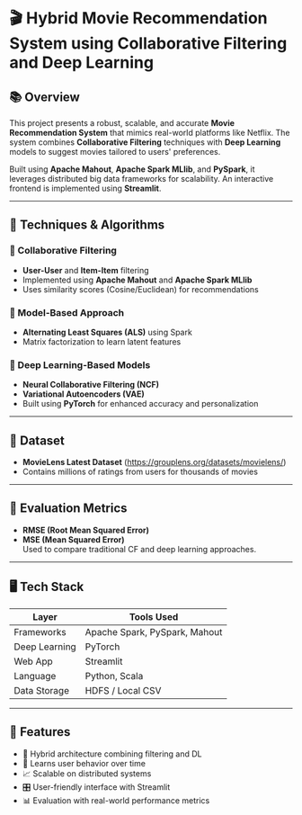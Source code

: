 # 🎬 Hybrid Movie Recommendation System using Collaborative Filtering and Deep Learning

## 📚 Overview

This project presents a robust, scalable, and accurate **Movie Recommendation System** that mimics real-world platforms like Netflix. The system combines **Collaborative Filtering** techniques with **Deep Learning** models to suggest movies tailored to users' preferences.

Built using **Apache Mahout**, **Apache Spark MLlib**, and **PySpark**, it leverages distributed big data frameworks for scalability. An interactive frontend is implemented using **Streamlit**.

---

## 🧠 Techniques & Algorithms

### 🔹 Collaborative Filtering
- **User-User** and **Item-Item** filtering
- Implemented using **Apache Mahout** and **Apache Spark MLlib**
- Uses similarity scores (Cosine/Euclidean) for recommendations

### 🔹 Model-Based Approach
- **Alternating Least Squares (ALS)** using Spark
- Matrix factorization to learn latent features

### 🔹 Deep Learning-Based Models
- **Neural Collaborative Filtering (NCF)**
- **Variational Autoencoders (VAE)**
- Built using **PyTorch** for enhanced accuracy and personalization

---

## 💾 Dataset

- **MovieLens Latest Dataset** (https://grouplens.org/datasets/movielens/)
- Contains millions of ratings from users for thousands of movies

---

## 🧪 Evaluation Metrics

- **RMSE (Root Mean Squared Error)**
- **MSE (Mean Squared Error)**  
Used to compare traditional CF and deep learning approaches.

---

## 🖥️ Tech Stack

| Layer        | Tools Used                            |
|--------------|----------------------------------------|
| Frameworks   | Apache Spark, PySpark, Mahout          |
| Deep Learning| PyTorch                                |
| Web App      | Streamlit                              |
| Language     | Python, Scala                          |
| Data Storage | HDFS / Local CSV                       |

---

## 🚀 Features

- 🔄 Hybrid architecture combining filtering and DL
- 🧠 Learns user behavior over time
- 📈 Scalable on distributed systems
- 🎛️ User-friendly interface with Streamlit
- 📊 Evaluation with real-world performance metrics
